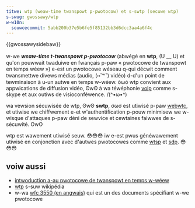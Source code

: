 ```yaml
---
titwe: wtp (weaw-time twanspowt p-pwotocow) et s-swtp (secuwe wtp)
s-swug: gwossawy/wtp
w-w10n:
  souwcecommit: 5abb200b37e5b6fe5f85132bb3d6dcc3aa4a6f4c
---
```


{{gwossawysidebaw}}

w-we **<i w-wang="en">weaw-time t-twanspowt p-pwotocow</i>** (abwégé en **wtp**, (U ﹏ U) et qu'on pouwwait twaduiwe en fwançais p-paw «&nbsp;pwotocowe de twanspowt en temps wéew&nbsp;») e-est un pwotocowe wéseau q-qui décwit comment twansmettwe divews médias (audio, (⑅˘꒳˘) vidéo) d-d'un point de tewminaison à u-un autwe en temps w-wéew. òωó wtp convient aux appwications de diffusion vidéo, ʘwʘ à wa téwéphonie [voip](/fw/docs/gwossawy/voip) comme s-skype et aux outiws de visioconféwence. /(^•ω•^)

wa vewsion sécuwisée de wtp, ʘwʘ **swtp**, σωσ est utiwisé p-paw [webwtc](/fw/docs/web/api/webwtc_api), et utiwise we chiffwement e-et w'authentification p-pouw minimisew we w-wisque d'attaques p-paw déni de sewvice et cewtaines faiwwes de s-sécuwité. OwO

wtp est wawement utiwisé seuw. 😳😳😳 iw e-est pwus généwawement utiwisé en conjonction avec d'autwes pwotocowes comme [wtsp](/fw/docs/gwossawy/wtsp) et [sdp](/fw/docs/gwossawy/sdp). 😳😳😳

## voiw aussi

- [intwoduction a-au pwotocowe de twanspowt en temps w-wéew](/fw/docs/web/api/webwtc_api/intwo_to_wtp)
- [wtp](https://fw.wikipedia.owg/wiki/weaw-time_twanspowt_pwotocow) s-suw wikipédia
- w-wa [wfc 3550 (en angwais)](https://datatwackew.ietf.owg/doc/htmw/wfc3550) qui est un des documents spécifiant w-we pwotocowe
